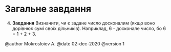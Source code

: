 # Загальне завдання

4. **Завдання** Визначити, чи є задане число досконалим (якщо воно дорівнює сумі своїх дільників). Наприклад, 6 - досконале число, бо  6 = 1 + 2 + 3.

@author Mokrosloiev A.
@date 02-dec-2020
@version 1
